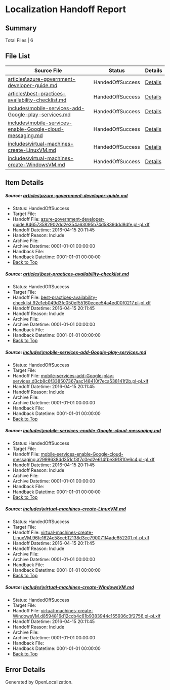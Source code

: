 # <a name='report-top'></a> Localization Handoff Report

## Summary
 Total Files | 6

## File List
 Source File | Status | Details 
 ----------- | ------ | ------- 
 [articles\azure-government-developer-guide.md](https://github.com/OpenLocalizationTest/azuretest/blob/c08e737c838d25102d8139d7b0c4cc583bd12eed/articles/azure-government-developer-guide.md) | HandedOffSuccess | [Details](#fd18ec2f82b215cf3d145009e65af4697580a4516323)
 [articles\best-practices-availability-checklist.md](https://github.com/OpenLocalizationTest/azuretest/blob/e696bd272aeb49d1a5cbdaa7cc46f8a2c8d3a2ab/articles/best-practices-availability-checklist.md) | HandedOffSuccess | [Details](#3b119974688410f69c24902aebb2b77ba71cc00f6620)
 [includes\mobile-services-add-Google-play-services.md](https://github.com/OpenLocalizationTest/azuretest/blob/34e23f6a75a567b41b4fb7e360f366a80b6f8343/includes/mobile-services-add-Google-play-services.md) | HandedOffSuccess | [Details](#c5dc861fddc5357d5a08f3a179a2560ba153c26717915)
 [includes\mobile-services-enable-Google-cloud-messaging.md](https://github.com/OpenLocalizationTest/azuretest/blob/34e23f6a75a567b41b4fb7e360f366a80b6f8343/includes/mobile-services-enable-Google-cloud-messaging.md) | HandedOffSuccess | [Details](#57d891b3683b7a48a894ae93a26440c3f750c72c17978)
 [includes\virtual-machines-create-LinuxVM.md](https://github.com/OpenLocalizationTest/azuretest/blob/0fb628c77801727aacdd21797b945b003cd157e4/includes/virtual-machines-create-LinuxVM.md) | HandedOffSuccess | [Details](#1861bdbd70b3d39bfae11d662a2af27a01868e1b18186)
 [includes\virtual-machines-create-WindowsVM.md](https://github.com/OpenLocalizationTest/azuretest/blob/0fb628c77801727aacdd21797b945b003cd157e4/includes/virtual-machines-create-WindowsVM.md) | HandedOffSuccess | [Details](#caf9026138c5e57c5e61bbdc908ae536e495dc1718187)

## Item Details
##### <a name='fd18ec2f82b215cf3d145009e65af4697580a4516323'></a> Source: [articles\azure-government-developer-guide.md](https://github.com/OpenLocalizationTest/azuretest/blob/c08e737c838d25102d8139d7b0c4cc583bd12eed/articles/azure-government-developer-guide.md)
* Status: HandedOffSuccess
* Target File: 
* Handoff File: [azure-government-developer-guide.846573582902dd2e354a63095b74d5839ddd8dfe.pl-pl.xlf](https://github.com/OpenLocalizationTest/azuretest.handoff/blob/fe76dcae80dc6048edc43cb1b7feec92f0dcea7d/ol-handoff/OpenLocalizationTestOrg/azure-content-plpl-test/master/ht/azure-government-developer-guide.846573582902dd2e354a63095b74d5839ddd8dfe.pl-pl.xlf)
* Handoff Datetime: 2016-04-15 20:11:45
* Handoff Reason: Include
* Archive File: 
* Archive Datetime: 0001-01-01 00:00:00
* Handback File: 
* Handback Datetime: 0001-01-01 00:00:00
* [Back to Top](#report-top)

##### <a name='3b119974688410f69c24902aebb2b77ba71cc00f6620'></a> Source: [articles\best-practices-availability-checklist.md](https://github.com/OpenLocalizationTest/azuretest/blob/e696bd272aeb49d1a5cbdaa7cc46f8a2c8d3a2ab/articles/best-practices-availability-checklist.md)
* Status: HandedOffSuccess
* Target File: 
* Handoff File: [best-practices-availability-checklist.92e1eb049d3fc050ef55160ecee54a4ed00f0217.pl-pl.xlf](https://github.com/OpenLocalizationTest/azuretest.handoff/blob/fe76dcae80dc6048edc43cb1b7feec92f0dcea7d/ol-handoff/OpenLocalizationTestOrg/azure-content-plpl-test/master/ht/best-practices-availability-checklist.92e1eb049d3fc050ef55160ecee54a4ed00f0217.pl-pl.xlf)
* Handoff Datetime: 2016-04-15 20:11:45
* Handoff Reason: Include
* Archive File: 
* Archive Datetime: 0001-01-01 00:00:00
* Handback File: 
* Handback Datetime: 0001-01-01 00:00:00
* [Back to Top](#report-top)

##### <a name='c5dc861fddc5357d5a08f3a179a2560ba153c26717915'></a> Source: [includes\mobile-services-add-Google-play-services.md](https://github.com/OpenLocalizationTest/azuretest/blob/34e23f6a75a567b41b4fb7e360f366a80b6f8343/includes/mobile-services-add-Google-play-services.md)
* Status: HandedOffSuccess
* Target File: 
* Handoff File: [mobile-services-add-Google-play-services.d3cb8c6f338507367aac148410f7eca538141f2b.pl-pl.xlf](https://github.com/OpenLocalizationTest/azuretest.handoff/blob/fe76dcae80dc6048edc43cb1b7feec92f0dcea7d/ol-handoff/OpenLocalizationTestOrg/azure-content-plpl-test/master/ht/mobile-services-add-Google-play-services.d3cb8c6f338507367aac148410f7eca538141f2b.pl-pl.xlf)
* Handoff Datetime: 2016-04-15 20:11:45
* Handoff Reason: Include
* Archive File: 
* Archive Datetime: 0001-01-01 00:00:00
* Handback File: 
* Handback Datetime: 0001-01-01 00:00:00
* [Back to Top](#report-top)

##### <a name='57d891b3683b7a48a894ae93a26440c3f750c72c17978'></a> Source: [includes\mobile-services-enable-Google-cloud-messaging.md](https://github.com/OpenLocalizationTest/azuretest/blob/34e23f6a75a567b41b4fb7e360f366a80b6f8343/includes/mobile-services-enable-Google-cloud-messaging.md)
* Status: HandedOffSuccess
* Target File: 
* Handoff File: [mobile-services-enable-Google-cloud-messaging.a2999638dd351cf3f7c0ed2e614fbe391810e6c4.pl-pl.xlf](https://github.com/OpenLocalizationTest/azuretest.handoff/blob/fe76dcae80dc6048edc43cb1b7feec92f0dcea7d/ol-handoff/OpenLocalizationTestOrg/azure-content-plpl-test/master/ht/mobile-services-enable-Google-cloud-messaging.a2999638dd351cf3f7c0ed2e614fbe391810e6c4.pl-pl.xlf)
* Handoff Datetime: 2016-04-15 20:11:45
* Handoff Reason: Include
* Archive File: 
* Archive Datetime: 0001-01-01 00:00:00
* Handback File: 
* Handback Datetime: 0001-01-01 00:00:00
* [Back to Top](#report-top)

##### <a name='1861bdbd70b3d39bfae11d662a2af27a01868e1b18186'></a> Source: [includes\virtual-machines-create-LinuxVM.md](https://github.com/OpenLocalizationTest/azuretest/blob/0fb628c77801727aacdd21797b945b003cd157e4/includes/virtual-machines-create-LinuxVM.md)
* Status: HandedOffSuccess
* Target File: 
* Handoff File: [virtual-machines-create-LinuxVM.96fc1624e58ceb12138d3cc790071f4ade852201.pl-pl.xlf](https://github.com/OpenLocalizationTest/azuretest.handoff/blob/fe76dcae80dc6048edc43cb1b7feec92f0dcea7d/ol-handoff/OpenLocalizationTestOrg/azure-content-plpl-test/master/ht/virtual-machines-create-LinuxVM.96fc1624e58ceb12138d3cc790071f4ade852201.pl-pl.xlf)
* Handoff Datetime: 2016-04-15 20:11:45
* Handoff Reason: Include
* Archive File: 
* Archive Datetime: 0001-01-01 00:00:00
* Handback File: 
* Handback Datetime: 0001-01-01 00:00:00
* [Back to Top](#report-top)

##### <a name='caf9026138c5e57c5e61bbdc908ae536e495dc1718187'></a> Source: [includes\virtual-machines-create-WindowsVM.md](https://github.com/OpenLocalizationTest/azuretest/blob/0fb628c77801727aacdd21797b945b003cd157e4/includes/virtual-machines-create-WindowsVM.md)
* Status: HandedOffSuccess
* Target File: 
* Handoff File: [virtual-machines-create-WindowsVM.d8594816d12ccb4c61b9383944c155936c3f2756.pl-pl.xlf](https://github.com/OpenLocalizationTest/azuretest.handoff/blob/fe76dcae80dc6048edc43cb1b7feec92f0dcea7d/ol-handoff/OpenLocalizationTestOrg/azure-content-plpl-test/master/ht/virtual-machines-create-WindowsVM.d8594816d12ccb4c61b9383944c155936c3f2756.pl-pl.xlf)
* Handoff Datetime: 2016-04-15 20:11:45
* Handoff Reason: Include
* Archive File: 
* Archive Datetime: 0001-01-01 00:00:00
* Handback File: 
* Handback Datetime: 0001-01-01 00:00:00
* [Back to Top](#report-top)


## Error Details

Generated by OpenLocalization.
